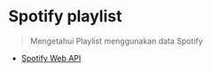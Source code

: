 # Spotify playlist
> Mengetahui Playlist menggunakan data Spotify

- [Spotify Web API](https://developer.spotify.com/documentation/web-api/)
